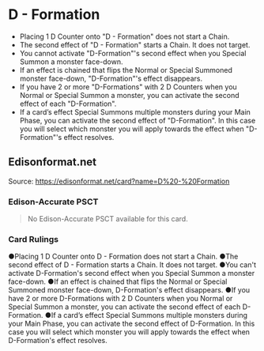 # D - Formation

*   Placing 1 D Counter onto "D - Formation" does not start a Chain.
*   The second effect of "D - Formation" starts a Chain. It does not target.
*   You cannot activate "D-Formation"'s second effect when you Special Summon a monster face-down.
*   If an effect is chained that flips the Normal or Special Summoned monster face-down, "D-Formation"'s effect disappears.
*   If you have 2 or more "D-Formations" with 2 D Counters when you Normal or Special Summon a monster, you can activate the second effect of each "D-Formation".
*   If a card’s effect Special Summons multiple monsters during your Main Phase, you can activate the second effect of "D-Formation". In this case you will select which monster you will apply towards the effect when "D-Formation"'s effect resolves.

## Edisonformat.net

Source: https://edisonformat.net/card?name=D%20-%20Formation

### Edison-Accurate PSCT

> No Edison-Accurate PSCT available for this card.

### Card Rulings

●Placing 1 D Counter onto D - Formation does not start a Chain.
●The second effect of D - Formation starts a Chain. It does not target.
●You can't activate D-Formation's second effect when you Special Summon a monster face-down.
●If an effect is chained that flips the Normal or Special Summoned monster face-down, D-Formation's effect disappears.
●If you have 2 or more D-Formations with 2 D Counters when you Normal or Special Summon a monster, you can activate the second effect of each D-Formation.
●If a card’s effect Special Summons multiple monsters during your Main Phase, you can activate the second effect of D-Formation. In this case you will select which monster you will apply towards the effect when D-Formation's effect resolves.
            